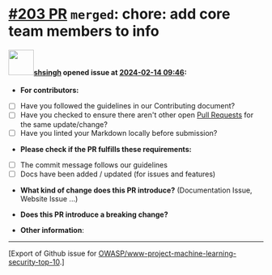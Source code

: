 # [\#203 PR](https://github.com/OWASP/www-project-machine-learning-security-top-10/pull/203) `merged`: chore: add core team members to info

#### <img src="https://avatars.githubusercontent.com/u/412800?v=4" width="50">[shsingh](https://github.com/shsingh) opened issue at [2024-02-14 09:46](https://github.com/OWASP/www-project-machine-learning-security-top-10/pull/203):

- **For contributors:**

- [ ] Have you followed the guidelines in our Contributing document?
- [ ] Have you checked to ensure there aren't other open [Pull Requests](../../../pulls) for the same update/change?
- [ ] Have you linted your Markdown locally before submission?

- **Please check if the PR fulfills these requirements:**

- [ ] The commit message follows our guidelines
- [ ] Docs have been added / updated (for issues and features)

- **What kind of change does this PR introduce?** (Documentation Issue, Website Issue ...)

- **Does this PR introduce a breaking change?**

- **Other information**:





-------------------------------------------------------------------------------



[Export of Github issue for [OWASP/www-project-machine-learning-security-top-10](https://github.com/OWASP/www-project-machine-learning-security-top-10).]
